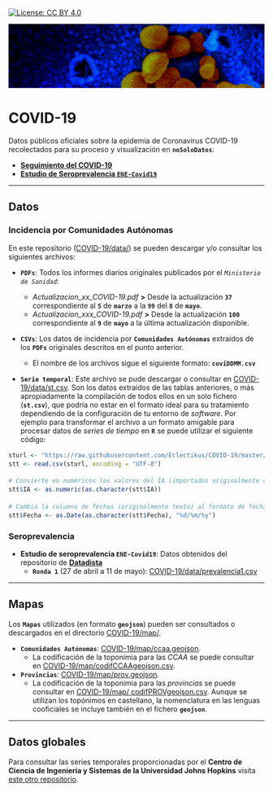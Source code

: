 [![License: CC BY 4.0](https://img.shields.io/badge/License-CC%20BY%204.0-lightgrey.svg)](https://creativecommons.org/licenses/by/4.0/deed.es)

![2019_nCoV](https://github.com/Eclectikus/COVID-19/blob/master/img/2019_nCoV600x.png "2019_nCoV")

# COVID-19

Datos públicos oficiales sobre la epidemia de Coronavirus COVID-19 recolectados para su proceso y visualización en **`noSoloDatos`**:

- [**Seguimiento del COVID-19**](https://nosolodatos.netlify.com/es/covid19/coronavirus)
- [**Estudio de Seroprevalencia `ENE-Covid19`**](https://nosolodatos.netlify.app/es/covid19/seroprev)

---

## Datos

### Incidencia por Comunidades Autónomas

En este repositorio ([COVID-19/data/](https://github.com/Eclectikus/COVID-19/tree/master/data)) se pueden descargar y/o consultar los siguientes archivos:

- **`PDFs`**: Todos los informes diarios originales publicados por el *`Ministerio de Sanidad`*:
  - *Actualizacion_xx_COVID-19.pdf* **>**  Desde la actualización **`37`** correspondiente al **`5`** de **`marzo`** a la **`99`** del **`8`** de **`mayo`**.
  - *Actualizacion_xxx_COVID-19.pdf* **>**  Desde la actualización **`100`** correspondiente al **`9`** de **`mayo`** a la última actualización disponible.

- **`CSVs`**: Los datos de incidencia por **`Comunidades Autónomas`** extraídos de los **`PDFs`** originales descritos en el punto anterior.
  - El nombre de los archivos sigue el siguiente formato: **`coviDDMM.csv`**

- **`Serie temporal`**: Este archivo se pude descargar o consultar en [COVID-19/data/st.csv](https://github.com/Eclectikus/COVID-19/blob/master/data/st.csv). Son los datos extraídos de las tablas anteriores, o más apropiadamente la compilación de todos ellos en un solo fichero (**`st.csv`**), que podría no estar en el formato ideal para su tratamiento dependiendo de la configuración de tu entorno de *software*. Por ejemplo para transformar el archivo a un formato amigable para procesar datos de *series de tiempo* en **`R`** se puede utilizar el siguiente código:

~~~R
sturl <- "https://raw.githubusercontent.com/Eclectikus/COVID-19/master/data/st.csv"
stt <- read.csv(sturl, encoding = "UTF-8")

# Convierte en numéricos los valores del IA (importados originalmente como texto):
stt$IA <- as.numeric(as.character(stt$IA))

# Cambia la columna de fechas (originalmente texto) al formato de fecha utilizado por R:
stt$Fecha <- as.Date(as.character(stt$Fecha), "%d/%m/%y")

~~~

### Seroprevalencia

- **Estudio de seroprevalencia `ENE-Covid19`**: Datos obtenidos del repositorio de [**Datadista**](https://github.com/datadista/datasets/tree/master/COVID%2019) 
  - **`Ronda 1`** (27 de abril a 11 de mayo): [COVID-19/data/prevalencia1.csv](https://github.com/Eclectikus/COVID-19/blob/master/data/prevalencia1.csv)

---

## Mapas

Los **`Mapas`** utilizados (en formato **`geojson`**) pueden ser consultados o descargados en el directorio [COVID-19/map/](https://github.com/Eclectikus/COVID-19/tree/master/map).

- **`Comunidades Autónomas`**: [COVID-19/map/ccaa.geojson](https://github.com/Eclectikus/COVID-19/blob/master/map/ccaa.geojson).
  - La codificación de la toponimia para las *CCAA* se puede consultar en [COVID-19/map/codifCCAAgeojson.csv](https://github.com/Eclectikus/COVID-19/blob/master/map/codifCCAAgeojson.csv).
- **`Provincias`**: [COVID-19/map/prov.geojson](https://github.com/Eclectikus/COVID-19/blob/master/map/prov.geojson).
  - La codificación de la toponimia para las *provincias* se puede consultar en [COVID-19/map/ 	codifPROVgeojson.csv](https://github.com/Eclectikus/COVID-19/blob/master/map/codifPROVgeojson.csv). Aunque se utilizan los topónimos en castellano, la nomenclatura en las lenguas cooficiales se incluye también en el fichero **`geojson`**.

---

## Datos globales

Para consultar las series temporales proporcionadas por el **Centro de Ciencia de Ingeniería y Sistemas de la Universidad Johns Hopkins** visita [este otro repositorio](https://github.com/Eclectikus/jhutimeseries).
